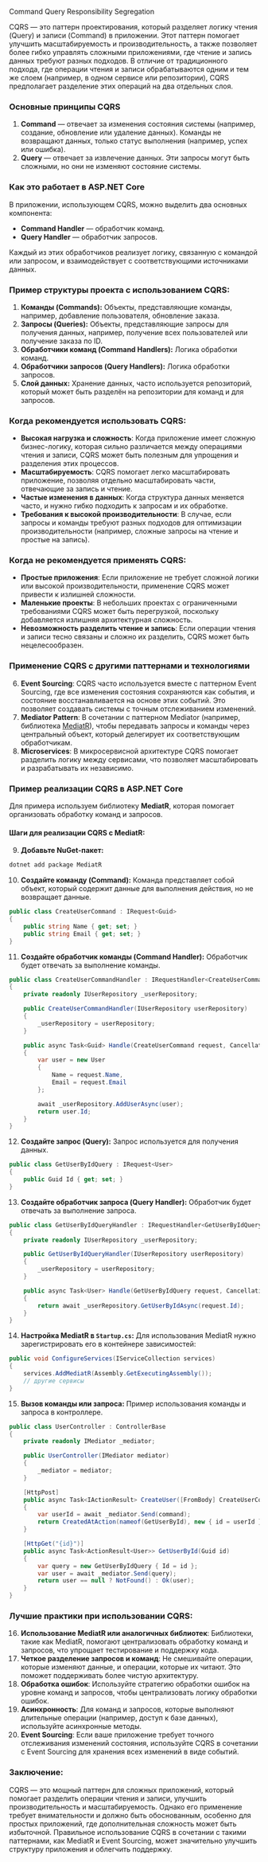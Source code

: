 Command Query Responsibility Segregation

CQRS — это паттерн проектирования, который разделяет логику чтения (Query) и записи (Command) в приложении. Этот паттерн помогает улучшить масштабируемость и производительность, а также позволяет более гибко управлять сложными приложениями, где чтение и запись данных требуют разных подходов. В отличие от традиционного подхода, где операции чтения и записи обрабатываются одним и тем же слоем (например, в одном сервисе или репозитории), CQRS предполагает разделение этих операций на два отдельных слоя.

### Основные принципы CQRS

1. **Command** — отвечает за изменения состояния системы (например, создание, обновление или удаление данных). Команды не возвращают данных, только статус выполнения (например, успех или ошибка).
2. **Query** — отвечает за извлечение данных. Эти запросы могут быть сложными, но они не изменяют состояние системы.

### Как это работает в ASP.NET Core

В приложении, использующем CQRS, можно выделить два основных компонента:

- **Command Handler** — обработчик команд.
- **Query Handler** — обработчик запросов.

Каждый из этих обработчиков реализует логику, связанную с командой или запросом, и взаимодействует с соответствующими источниками данных.

### Пример структуры проекта с использованием CQRS:

1. **Команды (Commands):** Объекты, представляющие команды, например, добавление пользователя, обновление заказа.
2. **Запросы (Queries):** Объекты, представляющие запросы для получения данных, например, получение всех пользователей или получение заказа по ID.
3. **Обработчики команд (Command Handlers):** Логика обработки команд.
4. **Обработчики запросов (Query Handlers):** Логика обработки запросов.
5. **Слой данных:** Хранение данных, часто используется репозиторий, который может быть разделён на репозитории для команд и для запросов.

### Когда рекомендуется использовать CQRS:

- **Высокая нагрузка и сложность**: Когда приложение имеет сложную бизнес-логику, которая сильно различается между операциями чтения и записи, CQRS может быть полезным для упрощения и разделения этих процессов.
- **Масштабируемость**: CQRS помогает легко масштабировать приложение, позволяя отдельно масштабировать части, отвечающие за запись и чтение.
- **Частые изменения в данных**: Когда структура данных меняется часто, и нужно гибко подходить к запросам и их обработке.
- **Требования к высокой производительности**: В случае, если запросы и команды требуют разных подходов для оптимизации производительности (например, сложные запросы на чтение и простые на запись).

### Когда не рекомендуется применять CQRS:

- **Простые приложения**: Если приложение не требует сложной логики или высокой производительности, применение CQRS может привести к излишней сложности.
- **Маленькие проекты**: В небольших проектах с ограниченными требованиями CQRS может быть перегрузкой, поскольку добавляется излишняя архитектурная сложность.
- **Невозможность разделить чтение и запись**: Если операции чтения и записи тесно связаны и сложно их разделить, CQRS может быть нецелесообразен.

### Применение CQRS с другими паттернами и технологиями

6. **Event Sourcing**: CQRS часто используется вместе с паттерном Event Sourcing, где все изменения состояния сохраняются как события, и состояние восстанавливается на основе этих событий. Это позволяет создавать системы с точным отслеживанием изменений.
7. **Mediator Pattern**: В сочетании с паттерном Mediator (например, библиотека [MediatR](https://github.com/jbogard/MediatR)), чтобы передавать запросы и команды через центральный объект, который делегирует их соответствующим обработчикам.
8. **Microservices**: В микросервисной архитектуре CQRS помогает разделить логику между сервисами, что позволяет масштабировать и разрабатывать их независимо.

### Пример реализации CQRS в ASP.NET Core

Для примера используем библиотеку **MediatR**, которая помогает организовать обработку команд и запросов.

#### Шаги для реализации CQRS с MediatR:

9. **Добавьте NuGet-пакет:**
    
```sh
dotnet add package MediatR

```
    
10. **Создайте команду (Command):** Команда представляет собой объект, который содержит данные для выполнения действия, но не возвращает данные.
    
```C#
public class CreateUserCommand : IRequest<Guid>
{
    public string Name { get; set; }
    public string Email { get; set; }
}

```
    
11. **Создайте обработчик команды (Command Handler):** Обработчик будет отвечать за выполнение команды.
    
```C#
public class CreateUserCommandHandler : IRequestHandler<CreateUserCommand, Guid>
{
    private readonly IUserRepository _userRepository;

    public CreateUserCommandHandler(IUserRepository userRepository)
    {
        _userRepository = userRepository;
    }

    public async Task<Guid> Handle(CreateUserCommand request, CancellationToken cancellationToken)
    {
        var user = new User
        {
            Name = request.Name,
            Email = request.Email
        };

        await _userRepository.AddUserAsync(user);
        return user.Id;
    }
}

```
    
12. **Создайте запрос (Query):** Запрос используется для получения данных.
    
```C#
public class GetUserByIdQuery : IRequest<User>
{
    public Guid Id { get; set; }
}

```
    
13. **Создайте обработчик запроса (Query Handler):** Обработчик будет отвечать за выполнение запроса.
    
```C#
public class GetUserByIdQueryHandler : IRequestHandler<GetUserByIdQuery, User>
{
    private readonly IUserRepository _userRepository;

    public GetUserByIdQueryHandler(IUserRepository userRepository)
    {
        _userRepository = userRepository;
    }

    public async Task<User> Handle(GetUserByIdQuery request, CancellationToken cancellationToken)
    {
        return await _userRepository.GetUserByIdAsync(request.Id);
    }
}

```
    
14. **Настройка MediatR в `Startup.cs`:** Для использования MediatR нужно зарегистрировать его в контейнере зависимостей:
    
```C#
public void ConfigureServices(IServiceCollection services)
{
    services.AddMediatR(Assembly.GetExecutingAssembly());
    // другие сервисы
}

```
    
15. **Вызов команды или запроса:** Пример использования команды и запроса в контроллере.
    
```C#
public class UserController : ControllerBase
{
    private readonly IMediator _mediator;

    public UserController(IMediator mediator)
    {
        _mediator = mediator;
    }

    [HttpPost]
    public async Task<IActionResult> CreateUser([FromBody] CreateUserCommand command)
    {
        var userId = await _mediator.Send(command);
        return CreatedAtAction(nameof(GetUserById), new { id = userId }, null);
    }

    [HttpGet("{id}")]
    public async Task<ActionResult<User>> GetUserById(Guid id)
    {
        var query = new GetUserByIdQuery { Id = id };
        var user = await _mediator.Send(query);
        return user == null ? NotFound() : Ok(user);
    }
}

```
    

### Лучшие практики при использовании CQRS:

16. **Использование MediatR или аналогичных библиотек**: Библиотеки, такие как MediatR, помогают централизовать обработку команд и запросов, что упрощает тестирование и поддержку кода.
17. **Четкое разделение запросов и команд**: Не смешивайте операции, которые изменяют данные, и операции, которые их читают. Это поможет поддерживать более чистую архитектуру.
18. **Обработка ошибок**: Используйте стратегию обработки ошибок на уровне команд и запросов, чтобы централизовать логику обработки ошибок.
19. **Асинхронность**: Для команд и запросов, которые выполняют длительные операции (например, доступ к базе данных), используйте асинхронные методы.
20. **Event Sourcing**: Если ваше приложение требует точного отслеживания изменений состояния, используйте CQRS в сочетании с Event Sourcing для хранения всех изменений в виде событий.

### Заключение:

CQRS — это мощный паттерн для сложных приложений, который помогает разделить операции чтения и записи, улучшить производительность и масштабируемость. Однако его применение требует внимательности и должно быть обоснованным, особенно для простых приложений, где дополнительная сложность может быть избыточной. Правильное использование CQRS в сочетании с такими паттернами, как MediatR и Event Sourcing, может значительно улучшить структуру приложения и облегчить поддержку.